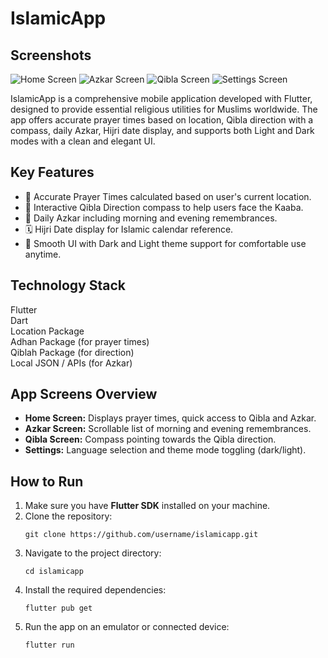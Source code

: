 <!DOCTYPE html>
<html lang="en">

<body>

  <h1>IslamicApp</h1>
   <h2>Screenshots</h2>
  <div class="screenshots">
    <img src="screenshots/home_screen.png" alt="Home Screen" />
    <img src="screenshots/azkar_screen.png" alt="Azkar Screen" />
    <img src="screenshots/qibla_screen.png" alt="Qibla Screen" />
    <img src="screenshots/settings_screen.png" alt="Settings Screen" />
  </div>

  <p>
    IslamicApp is a comprehensive mobile application developed with Flutter, designed to provide essential religious utilities for Muslims worldwide.
    The app offers accurate prayer times based on location, Qibla direction with a compass, daily Azkar, Hijri date display, and supports both Light and Dark modes with a clean and elegant UI.
  </p>

  <h2>Key Features</h2>
  <ul>
    <li>🕋 Accurate Prayer Times calculated based on user's current location.</li>
    <li>🧭 Interactive Qibla Direction compass to help users face the Kaaba.</li>
    <li>📿 Daily Azkar including morning and evening remembrances.</li>
    <li>🗓️ Hijri Date display for Islamic calendar reference.</li>
    <li>🌙 Smooth UI with Dark and Light theme support for comfortable use anytime.</li>
  </ul>

  <h2>Technology Stack</h2>
  <div class="tech-stack">
    Flutter<br/>
    Dart<br/>
    Location Package<br/>
    Adhan Package (for prayer times)<br/>
    Qiblah Package (for direction)<br/>
    Local JSON / APIs (for Azkar)
  </div>

 

  <h2>App Screens Overview</h2>
  <ul>
    <li><strong>Home Screen:</strong> Displays prayer times, quick access to Qibla and Azkar.</li>
    <li><strong>Azkar Screen:</strong> Scrollable list of morning and evening remembrances.</li>
    <li><strong>Qibla Screen:</strong> Compass pointing towards the Qibla direction.</li>
    <li><strong>Settings:</strong> Language selection and theme mode toggling (dark/light).</li>
  </ul>

  <h2>How to Run</h2>
  <ol>
    <li>Make sure you have <strong>Flutter SDK</strong> installed on your machine.</li>
    <li>Clone the repository:
      <pre><code>git clone https://github.com/username/islamicapp.git</code></pre>
    </li>
    <li>Navigate to the project directory:
      <pre><code>cd islamicapp</code></pre>
    </li>
    <li>Install the required dependencies:
      <pre><code>flutter pub get</code></pre>
    </li>
    <li>Run the app on an emulator or connected device:
      <pre><code>flutter run</code></pre>
    </li>
  </ol>

</body>
</html>

